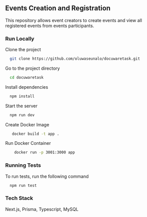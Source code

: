## Events Creation and Registration

This repository allows event creators to create events and view all registered events from events participants.

### Run Locally

Clone the project

```bash
  git clone https://github.com/oluwaseunalo/docuwaretask.git
```

Go to the project directory

```bash
  cd docuwaretask
```

Install dependencies

```bash
  npm install
```

Start the server

```bash
  npm run dev
```

Create Docker Image

```bash
   docker build -t app .
```

Run Docker Container

```bash
    docker run -p 3001:3000 app
```

### Running Tests

To run tests, run the following command

```bash
  npm run test
```

### Tech Stack

Next.js, Prisma, Typescript, MySQL
